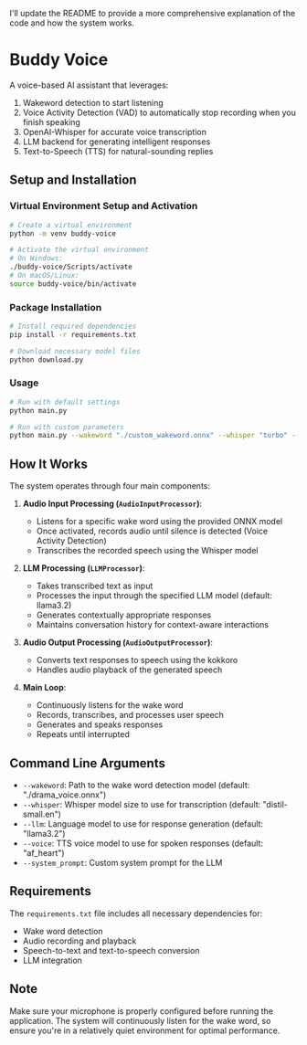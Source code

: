 I'll update the README to provide a more comprehensive explanation of the code and how the system works.

# Buddy Voice

A voice-based AI assistant that leverages:

1. Wakeword detection to start listening
2. Voice Activity Detection (VAD) to automatically stop recording when you finish speaking
3. OpenAI-Whisper for accurate voice transcription
4. LLM backend for generating intelligent responses
5. Text-to-Speech (TTS) for natural-sounding replies

## Setup and Installation

### Virtual Environment Setup and Activation

```bash
# Create a virtual environment
python -m venv buddy-voice

# Activate the virtual environment
# On Windows:
./buddy-voice/Scripts/activate
# On macOS/Linux:
source buddy-voice/bin/activate
```

### Package Installation

```bash
# Install required dependencies
pip install -r requirements.txt

# Download necessary model files
python download.py
```

### Usage

```bash
# Run with default settings
python main.py

# Run with custom parameters
python main.py --wakeword "./custom_wakeword.onnx" --whisper "turbo" --llm "deepseek-r1" --system_prompt "I am deepseek, your personal assistant"
```

## How It Works

The system operates through four main components:

1. **Audio Input Processing (`AudioInputProcessor`)**:

   - Listens for a specific wake word using the provided ONNX model
   - Once activated, records audio until silence is detected (Voice Activity Detection)
   - Transcribes the recorded speech using the Whisper model

2. **LLM Processing (`LLMProcessor`)**:

   - Takes transcribed text as input
   - Processes the input through the specified LLM model (default: llama3.2)
   - Generates contextually appropriate responses
   - Maintains conversation history for context-aware interactions

3. **Audio Output Processing (`AudioOutputProcessor`)**:

   - Converts text responses to speech using the kokkoro
   - Handles audio playback of the generated speech

4. **Main Loop**:
   - Continuously listens for the wake word
   - Records, transcribes, and processes user speech
   - Generates and speaks responses
   - Repeats until interrupted

## Command Line Arguments

- `--wakeword`: Path to the wake word detection model (default: "./drama_voice.onnx")
- `--whisper`: Whisper model size to use for transcription (default: "distil-small.en")
- `--llm`: Language model to use for response generation (default: "llama3.2")
- `--voice`: TTS voice model to use for spoken responses (default: "af_heart")
- `--system_prompt`: Custom system prompt for the LLM

## Requirements

The `requirements.txt` file includes all necessary dependencies for:

- Wake word detection
- Audio recording and playback
- Speech-to-text and text-to-speech conversion
- LLM integration

## Note

Make sure your microphone is properly configured before running the application. The system will continuously listen for the wake word, so ensure you're in a relatively quiet environment for optimal performance.
